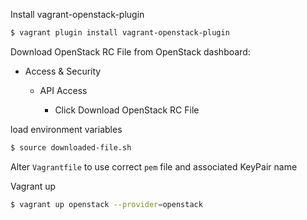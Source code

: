 Install vagrant-openstack-plugin

```bash
$ vagrant plugin install vagrant-openstack-plugin
```

Download OpenStack RC File from OpenStack dashboard: 

- Access & Security

	- API Access

		- Click Download OpenStack RC File


load environment variables

```bash
$ source downloaded-file.sh
```

Alter `Vagrantfile` to use correct `pem` file and associated KeyPair name

Vagrant up

```bash
$ vagrant up openstack --provider=openstack
```

